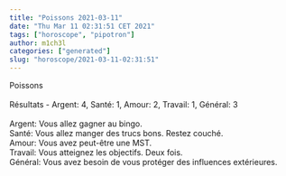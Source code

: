 ```yaml
---
title: "Poissons 2021-03-11"
date: "Thu Mar 11 02:31:51 CET 2021"
tags: ["horoscope", "pipotron"]
author: m1ch3l
categories: ["generated"]
slug: "horoscope/2021-03-11-02:31:51"
---
```


Poissons<br>
<br>
Résultats - Argent: 4, Santé: 1, Amour: 2, Travail: 1, Général: 3<br>
<br>
Argent:  Vous allez gagner au bingo. <br>
Santé:   Vous allez manger des trucs bons. Restez couché.<br>
Amour:   Vous avez peut-être une MST. <br>
Travail: Vous atteignez les objectifs. Deux fois.<br>
Général: Vous avez besoin de vous protéger des influences extérieures.<br>
